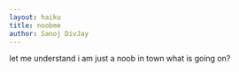 ```yaml
---
layout: haiku
title: noobme
author: Sanoj DivJay
---
```


let me understand
i am just a noob in town
what is going on? 